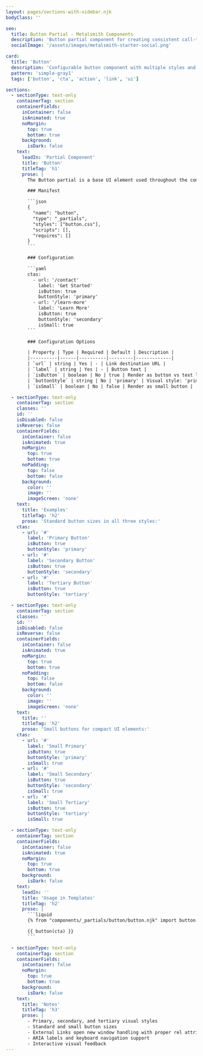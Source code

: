 ```yaml
---
layout: pages/sections-with-sidebar.njk
bodyClass: ''

seo:
  title: Button Partial - Metalsmith Components
  description: 'Button partial component for creating consistent call-to-action buttons across your site'
  socialImage: '/assets/images/metalsmith-starter-social.png'

card:
  title: 'Button'
  description: 'Configurable button component with multiple styles and states'
  pattern: 'simple-gray1'
  tags: ['button', 'cta', 'action', 'link', 'ui']

sections:
  - sectionType: text-only
    containerTag: section
    containerFields:
      inContainer: false
      isAnimated: true
      noMargin:
        top: true
        bottom: true
      background:
        isDark: false
    text:
      leadIn: 'Partial Component'
      title: 'Button'
      titleTag: 'h1'
      prose: |
        The Button partial is a base UI element used throughout the component system. It provides consistent styling and behavior for call-to-action elements, supporting multiple visual styles.

        ### Manifest

        ```json
        {
          "name": "button",
          "type": "_partials",
          "styles": ["button.css"],
          "scripts": [],
          "requires": []
        }
        ```

        ### Configuration

        ```yaml
        ctas:
          - url: '/contact'
            label: 'Get Started'
            isButton: true
            buttonStyle: 'primary'
          - url: '/learn-more'
            label: 'Learn More'
            isButton: true
            buttonStyle: 'secondary'
            isSmall: true
        ```

        ### Configuration Options

        | Property | Type | Required | Default | Description |
        |----------|------|----------|---------|-------------|
        | `url` | string | Yes | - | Link destination URL |
        | `label` | string | Yes | - | Button text |
        | `isButton` | boolean | No | true | Render as button vs text link |
        | `buttonStyle` | string | No | 'primary' | Visual style: 'primary', 'secondary', 'tertiary' |
        | `isSmall` | boolean | No | false | Render as small button |

  - sectionType: text-only
    containerTag: section
    classes: ''
    id: ''
    isDisabled: false
    isReverse: false
    containerFields:
      inContainer: false
      isAnimated: true
      noMargin:
        top: true
        bottom: true
      noPadding:
        top: false
        bottom: false
      background:
        color: ''
        image: ''
        imageScreen: 'none'
    text:
      title: 'Examples'
      titleTag: 'h2'
      prose: 'Standard button sizes in all three styles:'
    ctas:
      - url: '#'
        label: 'Primary Button'
        isButton: true
        buttonStyle: 'primary'
      - url: '#'
        label: 'Secondary Button'
        isButton: true
        buttonStyle: 'secondary'
      - url: '#'
        label: 'Tertiary Button'
        isButton: true
        buttonStyle: 'tertiary'

  - sectionType: text-only
    containerTag: section
    classes: ''
    id: ''
    isDisabled: false
    isReverse: false
    containerFields:
      inContainer: false
      isAnimated: true
      noMargin:
        top: true
        bottom: true
      noPadding:
        top: false
        bottom: false
      background:
        color: ''
        image: ''
        imageScreen: 'none'
    text:
      title: ''
      titleTag: 'h2'
      prose: 'Small buttons for compact UI elements:'
    ctas:
      - url: '#'
        label: 'Small Primary'
        isButton: true
        buttonStyle: 'primary'
        isSmall: true
      - url: '#'
        label: 'Small Secondary'
        isButton: true
        buttonStyle: 'secondary'
        isSmall: true
      - url: '#'
        label: 'Small Tertiary'
        isButton: true
        buttonStyle: 'tertiary'
        isSmall: true

  - sectionType: text-only
    containerTag: section
    containerFields:
      inContainer: false
      isAnimated: true
      noMargin:
        top: true
        bottom: true
      background:
        isDark: false
    text:
      leadIn: ''
      title: 'Usage in Templates'
      titleTag: 'h2'
      prose: |
        ```liquid
        {% from "components/_partials/button/button.njk" import button %}

        {{ button(cta) }}
        ```

  - sectionType: text-only
    containerTag: section
    containerFields:
      inContainer: false
      noMargin:
        top: true
        bottom: true
      background:
        isDark: false
    text:
      title: 'Notes'
      titleTag: 'h3'
      prose: |
        - Primary, secondary, and tertiary visual styles
        - Standard and small button sizes
        - External Links open new window handling with proper rel attributes
        - ARIA labels and keyboard navigation support
        - Interactive visual feedback
---
```

